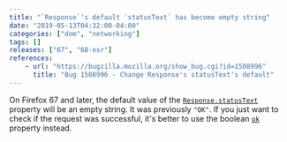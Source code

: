 ```yaml
---
title: "`Response`'s default `statusText` has become empty string"
date: "2019-05-13T04:32:00-04:00"
categories: ["dom", "networking"]
tags: []
releases: ["67", "68-esr"]
references:
    - url: "https://bugzilla.mozilla.org/show_bug.cgi?id=1508996"
      title: "Bug 1508996 - Change Response's statusText's default"
---
```

On Firefox 67 and later, the default value of the [`Response.statusText`](https://developer.mozilla.org/docs/Web/API/Response/statusText) property will be an empty string. It was previously `"OK"`. If you just want to check if the request was successful, it's better to use the boolean [`ok`](https://developer.mozilla.org/docs/Web/API/Response/ok) property instead.
